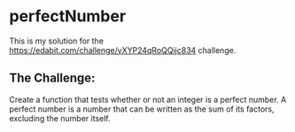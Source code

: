 # perfectNumber
This is my solution for the https://edabit.com/challenge/vXYP24qRoQQijc834 challenge.

## The Challenge:
Create a function that tests whether or not an integer is a perfect number. A perfect number is a number that can be written as the sum of its factors, excluding the number itself.
